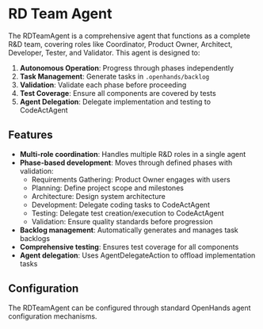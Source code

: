 

# RD Team Agent

The RDTeamAgent is a comprehensive agent that functions as a complete R&D team, covering roles like Coordinator, Product Owner, Architect, Developer, Tester, and Validator. This agent is designed to:

1. **Autonomous Operation**: Progress through phases independently
2. **Task Management**: Generate tasks in `.openhands/backlog`
3. **Validation**: Validate each phase before proceeding
4. **Test Coverage**: Ensure all components are covered by tests
5. **Agent Delegation**: Delegate implementation and testing to CodeActAgent

## Features

- **Multi-role coordination**: Handles multiple R&D roles in a single agent
- **Phase-based development**: Moves through defined phases with validation:
  - Requirements Gathering: Product Owner engages with users
  - Planning: Define project scope and milestones
  - Architecture: Design system architecture
  - Development: Delegate coding tasks to CodeActAgent
  - Testing: Delegate test creation/execution to CodeActAgent
  - Validation: Ensure quality standards before progression
- **Backlog management**: Automatically generates and manages task backlogs
- **Comprehensive testing**: Ensures test coverage for all components
- **Agent delegation**: Uses AgentDelegateAction to offload implementation tasks

## Configuration

The RDTeamAgent can be configured through standard OpenHands agent configuration mechanisms.
